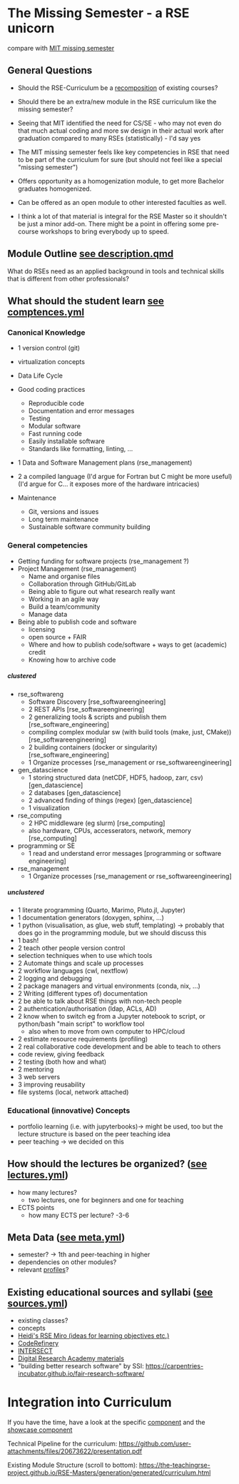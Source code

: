 

# The Missing Semester - a RSE unicorn


compare with [MIT missing semester](https://missing.csail.mit.edu/)


## General Questions


- Should the RSE-Curriculum be a [recomposition](https://github.com/the-teachingRSE-project/RSE-Masters/wiki/recomposition) of existing courses?
- Should there be an extra/new module in the RSE curriculum like the missing semester?

- Seeing that MIT identified the need for CS/SE - who may not even do that much actual coding and more sw design in their actual work after graduation compared to many RSEs (statistically) - I'd say yes

- The MIT missing semester feels like key competencies in RSE that need to be part of the curriculum for sure (but should not feel like a special "missing semester")

- Offers opportunity as a homogenization module, to get more Bachelor graduates homogenized.
- Can be offered as an open module to other interested faculties as well.

- I think a lot of that material is integral for the RSE Master so it shouldn't be just a minor add-on. There might be a point in offering some pre-course workshops to bring everybody up to speed.

## Module Outline [see description.qmd](https://github.com/the-teachingRSE-project/RSE-Masters/blob/tschira-funding/components/gen_programming/description.qmd)

What do RSEs need as an applied background in tools and technical skills that is different from other professionals?



## What should the student learn [see comptences.yml](https://github.com/the-teachingRSE-project/RSE-Masters/blob/tschira-funding/components/gen_programming/competences.yml)

### Canonical Knowledge

- 1 version control (git)
- virtualization concepts
- Data Life Cycle
- Good coding practices
    - Reproducible code
    - Documentation and error messages
    - Testing
    - Modular software
    - Fast running code
    - Easily installable software
    - Standards like formatting, linting, ...

- 1 Data and Software Management plans (rse_management)
- 2 a compiled language (I'd argue for Fortran but C might be more useful)(I'd argue for C... it exposes more of the hardware intricacies)
- Maintenance
    - Git, versions and issues
    - Long term maintenance
    - Sustainable software community building



### General competencies
- Getting funding for software projects (rse_management ?)
- Project Management (rse_management)
    - Name and organise files
    - Collaboration through GitHub/GitLab
    - Being able to figure out what research really want
    - Working in an agile way
    - Build a team/community
    - Manage data
- Being able to publish code and software
    - licensing
    - open source + FAIR
    - Where and how to publish code/software + ways to get (academic) credit
    - Knowing how to archive code

##### clustered
- rse_softwareng
    - Software Discovery [rse_softwareengineering]
    - 2 REST APIs [rse_softwareengineering]
    - 2 generalizing tools & scripts and publish them [rse_software_engineering]
    - compiling complex modular sw (with build tools (make, just, CMake))[rse_softwareengineering]
    - 2 building containers (docker or singularity)[rse_software_engineering]
    - 1 Organize processes [rse_management or rse_softwareengineering]
- gen_datascience
    - 1 storing structured data (netCDF, HDF5, hadoop, zarr, csv) [gen_datascience]
    - 2 databases [gen_datascience]
    - 2 advanced finding of things (regex) [gen_datascience]
    - 1 visualization
- rse_computing
    - 2 HPC middleware (eg slurm) [rse_computing]
    - also hardware, CPUs, accesserators, network, memory [rse_computing]
- programming or SE
    - 1 read and understand error messages [programming or software engineering]
- rse_management
    - 1 Organize processes [rse_management or rse_softwareengineering]


##### unclustered
- 1 literate programming (Quarto, Marimo, Pluto.jl, Jupyter)
- 1 documentation generators (doxygen, sphinx, ...)
- 1 python (visualisation, as glue, web stuff, templating) -> probably that does go in the programming module, but we should discuss this
- 1 bash!
- 2 teach other people version control
- selection techniques when to use which tools
- 2 Automate things and scale up processes
- 2 workflow languages (cwl, nextflow)
- 2 logging and debugging
- 2 package managers and virtual environments (conda, nix, ...)
- 2 Writing (different types of) documentation
- 2 be able to talk about RSE things with non-tech people
- 2 authentication/authorisation (ldap, ACLs, AD)
- 2 know when to switch eg from a Jupyter notebook to script, or python/bash "main script" to workflow tool
    - also when to move from own computer to HPC/cloud
- 2 estimate resource requirements (profiling)
- 2 real collaborative code development and be able to teach to others
- code review, giving feedback
- 2 testing (both how and what)
- 2 mentoring
- 3 web servers
- 3 improving reusability
- file systems (local, network attached)


### Educational (innovative) Concepts

- portfolio learning (i.e. with jupyterbooks)-> might be used, too but the lecture structure is based on the peer teaching idea
- peer teaching -> we decided on this



## How should the lectures be organized? ([see lectures.yml](https://github.com/the-teachingRSE-project/RSE-Masters/blob/tschira-funding/components/gen_programming/lectures.yml))

- how many lectures?
    - two lectures, one for beginners and one for teaching
- ECTS points
    - how many ECTS per lecture?
      -3-6



## Meta Data ([see meta.yml](https://github.com/the-teachingRSE-project/RSE-Masters/blob/tschira-funding/components/gen_programming/meta.yml))

- semester? -> 1th and peer-teaching in higher
- dependencies on other modules?
- relevant [profiles](https://github.com/the-teachingRSE-project/RSE-Masters/wiki/profiles)?


## Existing educational sources and syllabi ([see sources.yml](https://github.com/the-teachingRSE-project/RSE-Masters/blob/tschira-funding/components/gen_programming/sources.yml))

- existing classes?
- concepts
- [Heidi's RSE Miro (ideas for learning objectives etc.)](https://miro.com/welcomeonboard/YVROMkRLekRETitwTmt3TkxMVmV2QXVDUHpOZGc1Z1Y1MDZNQmlQL3dmRE84bEh3OGxKaWFha1NyeXh3QkJjdzgzbS92MzZFYldzaGl4N1J5RUVQU0RjeENIVG5uVnMvcUZmRXRtOUQ3Z1JiMDB1U2ozbm4xUkg5djhmV0pkZXpyVmtkMG5hNDA3dVlncnBvRVB2ZXBnPT0hdjE=?share_link_id=311718450912)
- [CodeRefinery](https://coderefinery.org/lessons/)
- [INTERSECT](https://intersect-training.org/training-material/)
- [Digital Research Academy materials](https://zenodo.org/communities/digiresacademy/records?q=&f=subject%3AResearch%20Software&f=subject%3AGit&f=subject%3AHPC&f=subject%3AReproducibility&l=list&p=1&s=10&sort=newest)
- "building better research software" by SSI: https://carpentries-incubator.github.io/fair-research-software/

# Integration into Curriculum

If you have the time, have a look at the specific [component](https://github.com/the-teachingRSE-project/RSE-Masters/tree/tschira-funding/components/rse_missingsemester) and the [showcase component](https://github.com/the-teachingRSE-project/RSE-Masters/tree/tschira-funding/components/gen_programming)

Technical Pipeline for the curriculum:
https://github.com/user-attachments/files/20673622/presentation.pdf

Existing Module Structure (scroll to bottom):
https://the-teachingrse-project.github.io/RSE-Masters/generation/generated/curriculum.html


